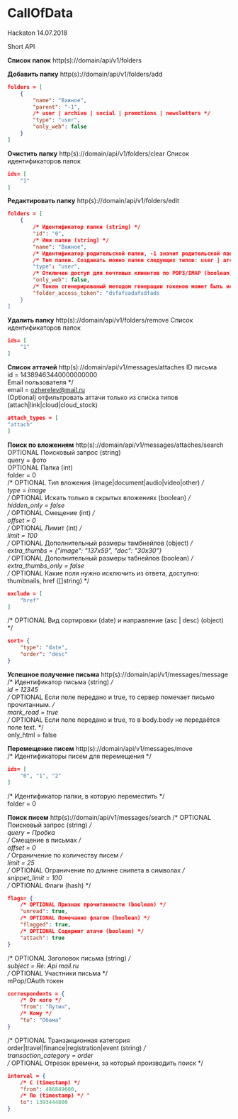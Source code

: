 # CallOfData
Hackaton 14.07.2018

Short API<br/>

**Список папок**
http(s)://domain/api/v1/folders<br/>

**Добавить папку**
http(s)://domain/api/v1/folders/add<br/>
```json
folders = [
    { 
        "name": "Важное",
        "parent": "-1",
        /* user | archive | social | promotions | newsletters */
        "type": "user",
        "only_web": false
    }
]
```
**Очистить папку**
http(s)://domain/api/v1/folders/clear Список идентификаторов папок <br/>
```json
ids= [
	"1"
]
```

**Редактировать папку**
http(s)://domain/api/v1/folders/edit<br/>
```json
folders = [
	{
		/* Идентификатор папки (string) */
		"id": "0",
		/* Имя папки (string) */
		"name": "Важное",
		/* Идентификатор родительской папки, -1 значит родительской папки нет (string) */ "parent": "-1",
		/* Тип папки. Создавать можно папки следующих типов: user | archive | social | promotions | newsletters */
		"type": "user",
		/* Отключен доступ для почтовых клиентов по POP3/IMAP (boolean) (если параметра нет, значит false) */
		"only_web": false,
		/* Токен сгенерированый методом генерации токенов может быть использован в место пароля от папки (Не обязательный) */
		"folder_access_token": "dsfafsadafsdfads
	}
]
```

**Удалить папку**
http(s)://domain/api/v1/folders/remove Список идентификаторов папок<br/>
```json
ids= [
	"1"
]
```

**Список аттачей**
http(s)://domain/api/v1/messages/attaches ID письма <br/>
id = 14389463440000000000<br/>
Email пользователя */<br/>
email = ozherelev@mail.ru<br/>
(Optional) отфильтровать аттачи только из списка типов (attach|link|cloud|cloud_stock) <br/>
```json
attach_types = [
"attach"
]
```
**Поиск по вложениям**
http(s)://domain/api/v1/messages/attaches/search  OPTIONAL Поисковый запрос (string) <br/>
query = фото<br/>
OPTIONAL Папка (int)<br/>
folder = 0<br/>
/* OPTIONAL Тип вложения (image|document|audio|video|other) */<br/>
type = image<br/>
/* OPTIONAL Искать только в скрытых вложениях (boolean) */<br/>
hidden_only = false<br/>
/* OPTIONAL Смещение (int) */<br/>
offset = 0<br/>
/* OPTIONAL Лимит (int) */<br/>
limit = 100<br/>
/* OPTIONAL Дополнительный размеры тамбнейлов (object) */<br/>
extra_thumbs = {"image": "137x59", "doc": "30x30"}<br/>
/* OPTIONAL Дополнительный размеры табнейлов (boolean) */<br/>
extra_thumbs_only = false<br/>
/* OPTIONAL Какие поля нужно исключить из ответа, доступно: thumbnails, href ([]string) */ <br/>
```json
exclude = [
	"href"
]
```
/* OPTIONAL Вид сортировки (date) и направление (asc | desc) (object) */<br/>
```json
sort= {
	"type": "date",
	"order": "desc"
}
```

**Успешное получение письма**
http(s)://domain/api/v1/messages/message<br/>
/* Идентификатор письма (string) */<br/>
id = 12345<br/>
/* OPTIONAL Если поле передано и true, то сервер помечает письмо прочитанным. */ <br/>
mark_read = true<br/>
/* OPTIONAL Если поле передано и true, то в body.body не передаётся поле text. */<br/>
only_html = false<br/>

**Перемещение писем**
http(s)://domain/api/v1/messages/move <br/>
/* Идентификаторы писем для перемещения */<br/>
```json
ids= [
	"0", "1", "2"
]
```
/* Идентификатор папки, в которую переместить */<br/>
folder = 0<br/>


**Поиск писем**
http(s)://domain/api/v1/messages/search /* OPTIONAL Поисковый запрос (string) */<br/>
query = Пробка<br/>
/* Смещение в письмах */<br/>
offset = 0<br/>
/* Ограничение по количеству писем */<br/>
limit = 25<br/>
/* OPTIONAL Ограничение по длинне снипета в символах */ <br/>
snippet_limit = 100<br/>
/* OPTIONAL Флаги (hash) */<br/>
```json
flags= {
	/* OPTIONAL Признак прочитанности (boolean) */
	"unread": true,
	/* OPTIONAL Помечанно флагом (boolean) */ 
	"flagged": true,
	/* OPTIONAL Содержит атачи (boolean) */ 
	"attach": true
}
```
/* OPTIONAL Заголовок письма (string) */<br/>
subject = Re: Api mail.ru<br/>
/* OPTIONAL Участники письма */<br/>
mPop/OAuth токен<br/>
```json
correspondents = { 
	/* От кого */
	"from": "Путин", 
	/* Кому */ 
	"to": "Обама"
}
```
/* OPTIONAL Транзакционная категория order|travel|finance|registration|event (string) */<br/>
transaction_category = order<br/>
/* OPTIONAL Отрезок времени, за который производить поиск */ <br/>
```json
interval = {
	/* С (timestamp) */
	"from": 486849600,
	/* По (timestamp) */ "
	to": 1393444800
}
```